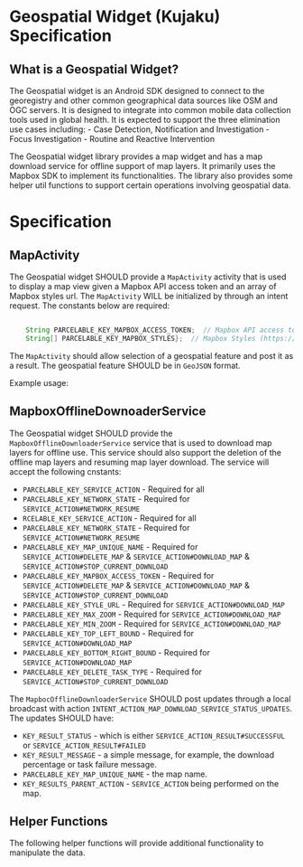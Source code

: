 # Geospatial Widget (Kujaku) Specification

## What is a Geospatial Widget?

The Geospatial widget is an Android SDK designed to connect to the georegistry and other common geographical data sources like OSM and OGC servers. It is designed to integrate into common mobile data collection tools used in global health.  It is expected to support the three elimination use cases including:
    - Case Detection, Notification and Investigation
    - Focus Investigation
    - Routine and Reactive Intervention

The Geospatial widget library provides a map widget and has a map download service for offline support of map layers. It primarily uses the Mapbox SDK to implement its functionalities. The library also provides some helper util functions to support certain operations involving geospatial data.

# Specification

## MapActivity

The Geospatial widget SHOULD provide  a `MapActivity` activity that is used to display a map view given a Mapbox API access token and an array of Mapbox styles url. The `MapActivity` WILL be initialized by through an intent request.
The constants below are required:

```java

    String PARCELABLE_KEY_MAPBOX_ACCESS_TOKEN;  // Mapbox API access token
    String[] PARCELABLE_KEY_MAPBOX_STYLES};  // Mapbox Styles (https://www.mapbox.com/mapbox-gl-js/style-spec/)
```

The `MapActivity` should allow selection of a geospatial feature and post it as a result. The geospatial feature SHOULD be in `GeoJSON` format.

Example usage:


## MapboxOfflineDownoaderService

The Geospatial widget SHOULD provide the `MapboxOfflineDownloaderService` service that is used to download map layers for offline use. This service should also support the deletion of the offline map layers and resuming map layer download.
The service will accept the following cnstants:

- `PARCELABLE_KEY_SERVICE_ACTION` - Required for all
- `PARCELABLE_KEY_NETWORK_STATE` - Required for `SERVICE_ACTION#NETWORK_RESUME`
- `RCELABLE_KEY_SERVICE_ACTION` - Required for all
- `PARCELABLE_KEY_NETWORK_STATE` - Required for `SERVICE_ACTION#NETWORK_RESUME`
- `PARCELABLE_KEY_MAP_UNIQUE_NAME` - Required for `SERVICE_ACTION#DELETE_MAP` & `SERVICE_ACTION#DOWNLOAD_MAP` & `SERVICE_ACTION#STOP_CURRENT_DOWNLOAD`
- `PARCELABLE_KEY_MAPBOX_ACCESS_TOKEN` - Required for `SERVICE_ACTION#DELETE_MAP` & `SERVICE_ACTION#DOWNLOAD_MAP` & `SERVICE_ACTION#STOP_CURRENT_DOWNLOAD`
- `PARCELABLE_KEY_STYLE_URL` - Required for `SERVICE_ACTION#DOWNLOAD_MAP`
- `PARCELABLE_KEY_MAX_ZOOM` - Required for `SERVICE_ACTION#DOWNLOAD_MAP`
- `PARCELABLE_KEY_MIN_ZOOM` - Required for `SERVICE_ACTION#DOWNLOAD_MAP`
- `PARCELABLE_KEY_TOP_LEFT_BOUND` - Required for `SERVICE_ACTION#DOWNLOAD_MAP`
- `PARCELABLE_KEY_BOTTOM_RIGHT_BOUND` - Required for `SERVICE_ACTION#DOWNLOAD_MAP`
- `PARCELABLE_KEY_DELETE_TASK_TYPE` - Required for `SERVICE_ACTION#STOP_CURRENT_DOWNLOAD`

The `MapbocOfflineDownloaderService` SHOULD post updates through a local broadcast with action `INTENT_ACTION_MAP_DOWNLOAD_SERVICE_STATUS_UPDATES`. The updates SHOULD have:

- `KEY_RESULT_STATUS` - which is either `SERVICE_ACTION_RESULT#SUCCESSFUL` or `SERVICE_ACTION_RESULT#FAILED`
- `KEY_RESULT_MESSAGE` - a simple message, for example, the download percentage or task failure message.
- `PARCELABLE_KEY_MAP_UNIQUE_NAME` - the map name.
- `KEY_RESULTS_PARENT_ACTION` - `SERVICE_ACTION` being performed on the map.

## Helper Functions

The following helper functions will provide additional functionality to manipulate the data.

